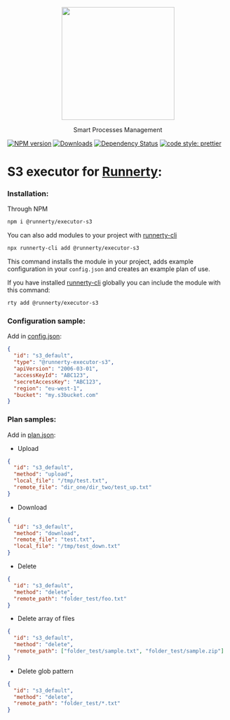 <p align="center">
  <a href="http://runnerty.io">
    <img height="257" src="https://runnerty.io/assets/header/logo-stroked.png">
  </a>
  <p align="center">Smart Processes Management</p>
</p>

[![NPM version][npm-image]][npm-url] [![Downloads][downloads-image]][npm-url] [![Dependency Status][david-badge]][david-badge-url]
<a href="#badge">
<img alt="code style: prettier" src="https://img.shields.io/badge/code_style-prettier-ff69b4.svg">
</a>

# S3 executor for [Runnerty]:

### Installation:

Through NPM

```bash
npm i @runnerty/executor-s3
```

You can also add modules to your project with [runnerty-cli]

```bash
npx runnerty-cli add @runnerty/executor-s3
```

This command installs the module in your project, adds example configuration in your `config.json` and creates an example plan of use.

If you have installed [runnerty-cli] globally you can include the module with this command:

```bash
rty add @runnerty/executor-s3
```

### Configuration sample:

Add in [config.json]:

```json
{
  "id": "s3_default",
  "type": "@runnerty-executor-s3",
  "apiVersion": "2006-03-01",
  "accessKeyId": "ABC123",
  "secretAccessKey": "ABC123",
  "region": "eu-west-1",
  "bucket": "my.s3bucket.com"
}
```

### Plan samples:

Add in [plan.json]:

- Upload

```json
{
  "id": "s3_default",
  "method": "upload",
  "local_file": "/tmp/test.txt",
  "remote_file": "dir_one/dir_two/test_up.txt"
}
```

- Download

```json
{
  "id": "s3_default",
  "method": "download",
  "remote_file": "test.txt",
  "local_file": "/tmp/test_down.txt"
}
```

- Delete

```json
{
  "id": "s3_default",
  "method": "delete",
  "remote_path": "folder_test/foo.txt"
}
```

- Delete array of files

```json
{
  "id": "s3_default",
  "method": "delete",
  "remote_path": ["folder_test/sample.txt", "folder_test/sample.zip"]
}
```

- Delete glob pattern

```json
{
  "id": "s3_default",
  "method": "delete",
  "remote_path": "folder_test/*.txt"
}
```

[runnerty]: http://www.runnerty.io
[downloads-image]: https://img.shields.io/npm/dm/@runnerty/executor-s3.svg
[npm-url]: https://www.npmjs.com/package/@runnerty/executor-s3
[npm-image]: https://img.shields.io/npm/v/@runnerty/executor-s3.svg
[david-badge]: https://david-dm.org/runnerty/executor-s3.svg
[david-badge-url]: https://david-dm.org/runnerty/executor-s3
[config.json]: http://docs.runnerty.io/config/
[plan.json]: http://docs.runnerty.io/plan/
[runnerty-cli]: https://www.npmjs.com/package/runnerty-cli
